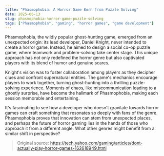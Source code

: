 ```yaml
---
title: "Phasmophobia: A Horror Game Born from Puzzle Solving"
date: 2025-06-13
slug: phasmophobia-horror-game-puzzle-solving
tags: ["Phasmophobia", "gaming", "horror games", "game development"]
---
```


Phasmophobia, the wildly popular ghost-hunting game, emerged from an unexpected origin: its lead developer, Daniel Knight, never intended to create a horror game. Instead, he aimed to design a social co-op puzzle game, where teamwork and problem-solving take center stage. This unique approach has not only redefined the horror genre but also captivated players with its blend of humor and genuine scares.

Knight's vision was to foster collaboration among players as they decipher clues and confront supernatural entities. The game's mechanics encourage players to work together, turning ghost-hunting into a thrilling puzzle-solving experience. Moments of chaos, like miscommunication leading to a ghostly surprise, have become the hallmark of Phasmophobia, making each session memorable and entertaining.

It's fascinating to see how a developer who doesn't gravitate towards horror games can craft something that resonates so deeply with fans of the genre. Phasmophobia proves that innovation can stem from unexpected places, and perhaps the future of horror gaming lies in the hands of those who approach it from a different angle. What other genres might benefit from a similar shift in perspective?

> Original source: https://tech.yahoo.com/gaming/articles/dont-actually-play-horror-games-162618949.html